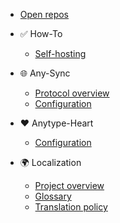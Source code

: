- [Open repos](/)

- ✅ How-To
  - [Self-hosting](how-to/self-hosting.md)

- 🌐 Any-Sync
  - [Protocol overview](any-sync/overview.md)
  - [Configuration](any-sync/configuration.md)

- ❤️ Anytype-Heart
  - [Configuration](anytype-heart/configuration.md)

- 🌍 Localization
  - [Project overview](l10n/overview.md)
  - [Glossary](l10n/glossary.md)
  - [Translation policy](l10n/policy.md)
